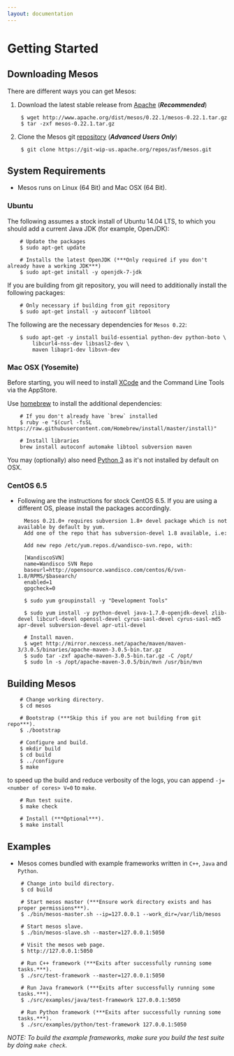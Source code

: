 ```yaml
---
layout: documentation
---
```


# Getting Started

## Downloading Mesos

There are different ways you can get Mesos:

1. Download the latest stable release from [Apache](http://mesos.apache.org/downloads/) (***Recommended***)

        $ wget http://www.apache.org/dist/mesos/0.22.1/mesos-0.22.1.tar.gz
        $ tar -zxf mesos-0.22.1.tar.gz

2. Clone the Mesos git [repository](https://git-wip-us.apache.org/repos/asf/mesos.git) (***Advanced Users Only***)

        $ git clone https://git-wip-us.apache.org/repos/asf/mesos.git

## System Requirements

-  Mesos runs on Linux (64 Bit) and Mac OSX (64 Bit).

### Ubuntu

The following assumes a stock install of Ubuntu 14.04 LTS, to which you should add a current
Java JDK (for example, OpenJDK):

        # Update the packages
        $ sudo apt-get update

        # Installs the latest OpenJDK (***Only required if you don't already have a working JDK***)
        $ sudo apt-get install -y openjdk-7-jdk

If you are building from git repository, you will need to additionally install the following packages:

        # Only necessary if building from git repository
        $ sudo apt-get install -y autoconf libtool

The following are the necessary dependencies for `Mesos 0.22`:

        $ sudo apt-get -y install build-essential python-dev python-boto \
            libcurl4-nss-dev libsasl2-dev \
            maven libapr1-dev libsvn-dev


### Mac OSX (Yosemite)

Before starting, you will need to install [XCode](https://developer.apple.com/xcode/) and
the Command Line Tools via the AppStore.

Use [homebrew](http://brew.sh/) to install the additional dependencies:

        # If you don't already have `brew` installed
        $ ruby -e "$(curl -fsSL https://raw.githubusercontent.com/Homebrew/install/master/install)"

        # Install libraries
        brew install autoconf automake libtool subversion maven

You may (optionally) also need [Python 3](https://www.python.org/downloads) as it's not installed by default
on OSX.


### CentOS 6.5

- Following are the instructions for stock CentOS 6.5. If you are using a different OS, please install the packages accordingly.

        Mesos 0.21.0+ requires subversion 1.8+ devel package which is not available by default by yum.
        Add one of the repo that has subversion-devel 1.8 available, i.e:

        Add new repo /etc/yum.repos.d/wandisco-svn.repo, with:

        [WandiscoSVN]
        name=Wandisco SVN Repo
        baseurl=http://opensource.wandisco.com/centos/6/svn-1.8/RPMS/$basearch/
        enabled=1
        gpgcheck=0

        $ sudo yum groupinstall -y "Development Tools"

        $ sudo yum install -y python-devel java-1.7.0-openjdk-devel zlib-devel libcurl-devel openssl-devel cyrus-sasl-devel cyrus-sasl-md5 apr-devel subversion-devel apr-util-devel

        # Install maven.
        $ wget http://mirror.nexcess.net/apache/maven/maven-3/3.0.5/binaries/apache-maven-3.0.5-bin.tar.gz
        $ sudo tar -zxf apache-maven-3.0.5-bin.tar.gz -C /opt/
        $ sudo ln -s /opt/apache-maven-3.0.5/bin/mvn /usr/bin/mvn

## Building Mesos

        # Change working directory.
        $ cd mesos

        # Bootstrap (***Skip this if you are not building from git repo***).
        $ ./bootstrap

        # Configure and build.
        $ mkdir build
        $ cd build
        $ ../configure
        $ make

to speed up the build and reduce verbosity of the logs, you can append `-j=<number of cores> V=0`
to `make`.

        # Run test suite.
        $ make check

        # Install (***Optional***).
        $ make install

## Examples
-  Mesos comes bundled with example frameworks written in `C++`, `Java` and `Python`.

        # Change into build directory.
        $ cd build

        # Start mesos master (***Ensure work directory exists and has proper permissions***).
        $ ./bin/mesos-master.sh --ip=127.0.0.1 --work_dir=/var/lib/mesos

        # Start mesos slave.
        $ ./bin/mesos-slave.sh --master=127.0.0.1:5050

        # Visit the mesos web page.
        $ http://127.0.0.1:5050

        # Run C++ framework (***Exits after successfully running some tasks.***).
        $ ./src/test-framework --master=127.0.0.1:5050

        # Run Java framework (***Exits after successfully running some tasks.***).
        $ ./src/examples/java/test-framework 127.0.0.1:5050

        # Run Python framework (***Exits after successfully running some tasks.***).
        $ ./src/examples/python/test-framework 127.0.0.1:5050

*NOTE: To build the example frameworks, make sure you build the test suite by doing `make check`.*
